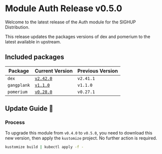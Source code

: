# Module Auth Release v0.5.0

Welcome to the latest release of the Auth module for the SIGHUP Distribution.

This release updates the packages versions of dex and pomerium to the latest available in upstream.

## Included packages

| Package     | Current Version                                                        | Previous Version |
| ----------- | ---------------------------------------------------------------------- | ---------------- |
| `dex`       | [`v2.42.0`](https://github.com/dexidp/dex/releases/tag/v2.42.0)        | `v2.41.1`        |
| `gangplank` | [`v1.1.0`](https://github.com/sighupio/gangplank/releases/tag/v1.1.0)  | `v1.1.0`         |
| `pomerium`  | [`v0.28.0`](https://github.com/pomerium/pomerium/releases/tag/v0.28.0) | `v0.27.1`        |

## Update Guide 🦮

### Process

To upgrade this module from `v0.4.0` to `v0.5.0`, you need to download this new version, then apply the `kustomize` project. No further action is required.

```bash
kustomize build | kubectl apply -f -
```
